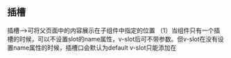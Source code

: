 ## 插槽
<slot>插槽-->可将父页面中的内容展示在子组件中指定的位置
（1）当组件只有一个插槽的时候，可以不设置slot的name属性，v-slot后可不带参数。但v-slot在没有设置name属性的时候，插槽口会默认为default
v-slot只能添加在<template>上。
（2）具名插槽：在组件的不同位置展示不同的内容，v-slot缩写 #


参考:
<https://developer.aliyun.com/article/921723>